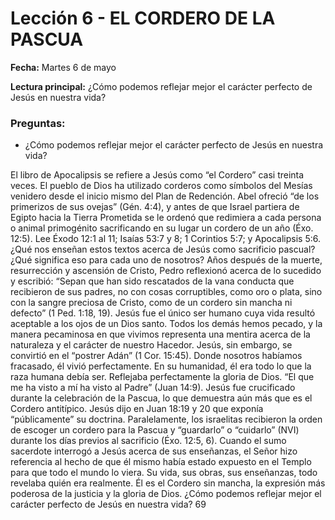 # Lección 6 - EL CORDERO DE LA PASCUA

**Fecha:** Martes 6 de mayo

**Lectura principal:** ¿Cómo podemos reflejar mejor el carácter perfecto de Jesús en nuestra vida?

### Preguntas:
- ¿Cómo podemos reflejar mejor el carácter perfecto de Jesús en nuestra vida?

El libro de Apocalipsis se refiere a Jesús como “el Cordero” casi treinta veces. El pueblo de Dios ha utilizado corderos como símbolos del Mesías venidero desde el inicio mismo del Plan de Redención. Abel ofreció “de los primerizos de sus ovejas” (Gén. 4:4), y antes de que Israel partiera de Egipto hacia la Tierra Prometida se le ordenó que redimiera a cada persona o animal primogénito sacrificando en su lugar un cordero de un año (Éxo. 12:5). Lee Éxodo 12:1 al 11; Isaías 53:7 y 8; 1 Corintios 5:7; y Apocalipsis 5:6. ¿Qué nos enseñan estos textos acerca de Jesús como sacrificio pascual? ¿Qué significa eso para cada uno de nosotros? Años después de la muerte, resurrección y ascensión de Cristo, Pedro reflexionó acerca de lo sucedido y escribió: “Sepan que han sido rescatados de la vana conducta que recibieron de sus padres, no con cosas corruptibles, como oro o plata, sino con la sangre preciosa de Cristo, como de un cordero sin mancha ni defecto” (1 Ped. 1:18, 19). Jesús fue el único ser humano cuya vida resultó aceptable a los ojos de un Dios santo. Todos los demás hemos pecado, y la manera pecaminosa en que vivimos representa una mentira acerca de la naturaleza y el carácter de nuestro Hacedor. Jesús, sin embargo, se convirtió en el “postrer Adán” (1 Cor. 15:45). Donde nosotros habíamos fracasado, él vivió perfectamente. En su humanidad, él era todo lo que la raza humana debía ser. Reflejaba perfectamente la gloria de Dios. “El que me ha visto a mí ha visto al Padre” (Juan 14:9). Jesús fue crucificado durante la celebración de la Pascua, lo que demuestra aún más que es el Cordero antitípico. Jesús dijo en Juan 18:19 y 20 que exponía “públicamente” su doctrina. Paralelamente, los israelitas recibieron la orden de escoger un cordero para la Pascua y “guardarlo” o “cuidarlo” (NVI) durante los días previos al sacrificio (Éxo. 12:5, 6). Cuando el sumo sacerdote interrogó a Jesús acerca de sus enseñanzas, el Señor hizo referencia al hecho de que él mismo había estado expuesto en el Templo para que todo el mundo lo viera. Su vida, sus obras, sus enseñanzas, todo revelaba quién era realmente. Él es el Cordero sin mancha, la expresión más poderosa de la justicia y la gloria de Dios. ¿Cómo podemos reflejar mejor el carácter perfecto de Jesús en nuestra vida? 69